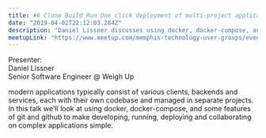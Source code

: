 ```yaml
---
title: #6 Clone Build Run One click deployment of multi-project applications with git and docker
date: "2019-04-02T22:12:03.284Z"
description: "Daniel Lissner discusses using docker, docker-compose, and some features of git and github to make developing, running, deploying and collaborating on complex applications simple."
meetupLink: "https://www.meetup.com/memphis-technology-user-groups/events/hxxpfqyzgbdb/"
---
```


Presenter:  
Daniel Lissner  
Senior Software Engineer @ Weigh Up

modern applications typically consist of various clients, backends and services, each with their own codebase and managed in separate projects. In this talk we'll look at using docker, docker-compose, and some features of git and github to make developing, running, deploying and collaborating on complex applications simple.
